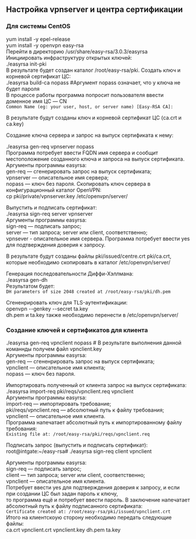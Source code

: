 ## Настройка vpnserver и центра сертификации 
### Для системы CentOS

yum install -y epel-release  
yum install -y openvpn easy-rsa  
Перейти в директорию /usr/share/easy-rsa/3.0.3/easyrsa  
Инициировать инфраструктуру открытых ключей:  
./easyrsa init-pki  
В результате будет создан каталог /root/easy-rsa/pki.
Создать ключ и корневой сертификат ЦС:  
./easyrsa build-ca nopass  #Аргумент nopass означает, что у ключа не будет пароля  
В процессе работы программа попросит пользователя ввести доменное имя ЦС — CN  
`Common Name (eg: your user, host, or server name) [Easy-RSA CA]:`

В результате будут созданы ключ и корневой сертификат ЦС (ca.crt и ca.key)

Создание ключа сервера и запрос на выпуск сертификата к нему:  

./easyrsa gen-req vpnserver nopass  
Программа потребует ввести FQDN имя сервера и сообщит местоположение созданного ключа и запроса на выпуск сертификата. 
Аргументы программы easyrsa:   
gen-req — сгенерировать запрос на выпуск сертификата;   
vpnserver — описательное имя сервера;   
nopass — ключ без пароля.
Скопировать ключ сервера в конфигурационный каталог OpenVPN:  
cp pki/private/vpnserver.key /etc/openvpn/server/  

Выпустить и подписать сертификат:  
./easyrsa sign-req server vpnserver  
Аргументы программы easyrsa:   
sign-req — подписать запрос;   
server — тип запроса; server или client, соответственно;   
vpnsever - описательное имя сервера. 
Программа потребует ввести yes для подтверждения доверия к запросу.  

В результате будут созданы файлы pki/issued/centre.crt pki/ca.crt, которые необходимо скопировать в каталог /etc/openvpn/server/  

Генерация последовательности Диффи-Хэллмана:  
./easyrsa gen-dh  
Результатом будет:  
`DH parameters of size 2048 created at /root/easy-rsa/pki/dh.pem`  

Cгененрировать ключ для TLS-аутентификации:  
openvpn --genkey --secret ta.key   
dh.pem и ta.key также необходимо перенести в /etc/openvpn/server/  

### Создание ключей и сертификатов для клиента  

./easyrsa gen-req vpnclient nopass # В результате выполнения данной команнды получем файл vpnclient.key  
Аргументы программы easyrsa:   
gen-req — сгененрировать запрос на выпуск сертификата;   
vpnclient — описательное имя клиента;   
nopass — ключ без пароля.  

Импортировать полученный от клиента запрос на выпуск сертификата:  
./easyrsa import-req pki/reqs/vpnclient.req vpnclient    
Аргументы программы easyrsa:   
import-req — импортировать требование;   
pki/reqs/vpnclient.req — абсолютный путь к файлу требования;   
vpnclient — описательное имя клиента.  
Программа напечатает абсолютный путь к импортированному файлу требования:  
`Existing file at: /root/easy-rsa/pki/reqs/vpnclient.req`

Подписать запрос (выпустить и подписать сертификат):  
root@intgate:~/easy-rsa# ./easyrsa sign-req client vpnclient  

Аргументы программы easyrsa:   
sign-req — подписать запрос;   
client — тип запроса; server или client, соответственно;   
vpnclient — описательное имя клиента.  
Потребует ввести yes для подтверждения доверия к запросу, и если при создании ЦС был задан пароль к ключу,   
то программа ещё и потребует ввести пароль. В заключение напечатает абсолютный путь к файлу подписанного сертификата:  
`Certificate created at: /root/easy-rsa/pki/issued/vpnclient.crt`  
Итого на клиентскоую сторону необходимо передать следующие файлы:  
ca.crt vpnclient.crt vpnclient.key dh.pem ta.key  














